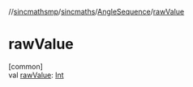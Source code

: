 //[sincmathsmp](../../../index.md)/[sincmaths](../index.md)/[AngleSequence](index.md)/[rawValue](raw-value.md)

# rawValue

[common]\
val [rawValue](raw-value.md): [Int](https://kotlinlang.org/api/latest/jvm/stdlib/kotlin/-int/index.html)
